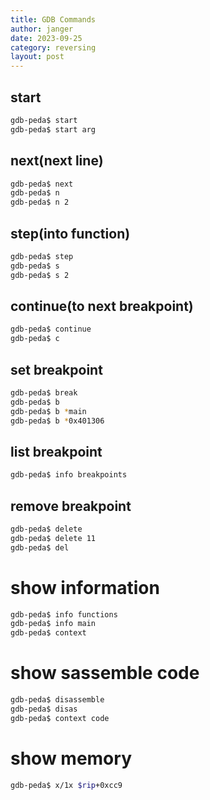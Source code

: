 ```yaml
---
title: GDB Commands
author: janger
date: 2023-09-25
category: reversing
layout: post
---
```



## start

~~~ bash
gdb-peda$ start
gdb-peda$ start arg
~~~


## next(next line)

~~~ bash
gdb-peda$ next
gdb-peda$ n
gdb-peda$ n 2
~~~

## step(into function)

~~~ bash
gdb-peda$ step
gdb-peda$ s
gdb-peda$ s 2
~~~

## continue(to next breakpoint)

~~~ bash
gdb-peda$ continue
gdb-peda$ c
~~~

## set breakpoint

~~~ bash
gdb-peda$ break
gdb-peda$ b
gdb-peda$ b *main
gdb-peda$ b *0x401306
~~~

## list breakpoint

~~~ bash
gdb-peda$ info breakpoints
~~~

## remove breakpoint

~~~ bash
gdb-peda$ delete
gdb-peda$ delete 11
gdb-peda$ del
~~~


# show information

~~~ bash
gdb-peda$ info functions
gdb-peda$ info main
gdb-peda$ context
~~~

# show sassemble code

~~~ bash
gdb-peda$ disassemble
gdb-peda$ disas
gdb-peda$ context code
~~~



# show memory

~~~ bash
gdb-peda$ x/1x $rip+0xcc9
~~~









